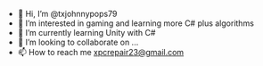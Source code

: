- 👋 Hi, I’m @txjohnnypops79
- 👀 I’m interested in gaming and learning more C# plus algorithms
- 🌱 I’m currently learning Unity with C# 
- 💞️ I’m looking to collaborate on ...
- 📫 How to reach me xpcrepair23@gmail.com

<!---
txjohnnypops79/txjohnnypops79 is a ✨ special ✨ repository because its `README.md` (this file) appears on your GitHub profile.
You can click the Preview link to take a look at your changes.
--->
